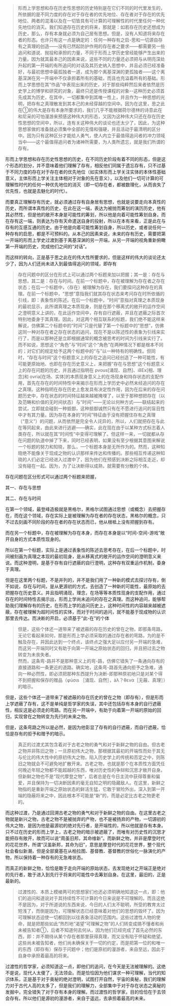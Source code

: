<blockquote data-pid="QG5OjQua">形而上学思想和存在历史性思想的历史特别是在它们不同的时代里发生的，所依据的是不同力度的存在对于存在者的优先地位、存在者对于存在的优先地位、两者的混淆以及在一切皆具有可计算的可理解性的时代里任何一种优先地位的消灭。我们知道存在历史的将来，那就是：如若存在历史还想成为历史，那么，存有本身就必须为自己居有思想。但是，没有人知道将来存在者的形态。也许只有这一点是确定的：任何一种存有之启-思和一切源自存有之真理的创造——没有已然起防护作用的存在者之要求——都需要另一些追问和道说、抛投和承担的力量，不同于形而上学历史曾经能够产生出来的力量。因为就其最本己的因素来说，这些不同的力量还必须把与从明亮深处升起的第一开端的有所追问的对话及其历史纳入思想中，并且必须已经准备好，与最初思想中最孤独者一道，成为那个离基深渊的更孤独者——这个离基深渊在另一开端中不仅承担着所有的基础，而且也充溢着所有的基础。形而上学思想在其“作品”中表现出来的历史，对于那些纯粹然后来者依然是历史学上的博学和研究的对象，最终只还是传授课程的对象--这种历史必须首先成其为历史，在其中，一切都集中到其唯一性上，并且作为一种思想的光明，把存有之真理散发到其本己的未经穿越的空间中。因为在这里，思之此在①的伟大是存有本身所要求的，我们几乎不能根据荷尔德林的诗意此在和尼采的可怕漫游来预感这种伟大的形态，又因为这种伟大只还在存在历史性思想的空间中，所以，连有关这种伟大的谈论也还太少了，因此，为这种思想家做的准备就必须集中全部的无情和强硬，并且活动于最清明的区分中。因为只有这种区分才能给人勇气，使人内立于最值得追问者的冲力领域当中——这个最值得追问者为诸神所需要，为人类所遗忘，就是我们所谓的存有。</blockquote><p data-pid="XXZrau9g">形而上学思想和存在历史性思想的历史，在不同历史阶段有着不同的形态，但是这个形态的划分，并不意味着他们理解了存有，相反他们同属于遗忘存有，只不过基于不同力度的存在对于存在者的优先地位（如实体形而上学关注实体的本体性基础意义，主体形而上学关注主体相对于对象的先在意义），以及他们一切可计算的可理解性时代的任何一种优先地位的消灭（即一切存在者，都被数理化，从而丧失了优先性，也就是去魅化的时代）。</p><p data-pid="9JEtpGM1">而要真正理解存有历史，就必须通过存有自身居有思想，也就是说要走向本真性的历史，而所谓本真性的历史，在此在这一端，表达为被抛而筹划的演历历史，他有其必然性，但是他的敞开本身是可能性的筹划，所以他是向着可能性筹划自身。而在存有这一端，则表达为存有天命遣送自身的投射，所以在本有来看，正是此在与存有的互感互通的历史。由于他是向着可能性筹划自身，所以历史，或者说任何一种存有的启思，都是不可预料的。从本己的因素来说，未来的存有历史，需要把第一开端的形而上学史过渡到基于离基深渊的另一开端，从另一开端的视角重新俯瞰第一开端的历史，完成他们之间的“对话”。</p><p data-pid="jMWwDRot">而这样的转向，正是基于思之此在的伟大性所要求的，但是这样的伟大的谈论还太少了，因为人们还尚未进入到最值得追问的领域，即存有</p><blockquote data-pid="3UGFAuaZ">存在问题中的区分在形式上可以通过两个标题来加以把握；其一是：存在与思想，其二是：存在与时间。在前一个标题中，存在被理解为存在者之存在状态；在后一个标题中，〈存在）被理解为存在，我们要探问这种存在的真理。在前一个标题中，“思想”意指我们就其存在状态来考问存在时所依循的引线，即：表象性的陈述。在后一个标题中，“时间”意指对真理之本质现身的最初显示，此所谓真理之本质现身，则是在那个移离式的敞开的运作空间之澄明意义上讲的，在此运作空间中，存有自行遮蔽，并且在遮蔽之际首次特别地委身于其真理。因此，对这两个相互联系的标题，我们绝不能这样来解说，仿佛第二个标题中的“时间”只是代替了第一个标题中的“思想”，仿佛这同一种对存在者之存在状态的追问，现在不是以陈述性的表象为引线来实行了，而是以那种还是立即根据通常的概念被思考的时间为引线来实行了。而不如说，思想这个“角色”与“时间”这个“角色”在两种情况下都是根本不同的；对它们的规定给予这两个标题中的“与”以一种特有的明确性。但同时，“存在与时间”这个标题意义上的存在之追问已经创造了一种可能性，有可能更原始地、也即在存在历史意义上，来把握“存在与思想”这个标题意义上的存在问题的历史，并且通过指明在 pvous[涌现、自然]、i8Ex[相、理念]和 ovria[在场、实体]的本质现身意义上的在场现身和持存状态的支配作用，首先在存在的时间特性中来揭示在形而上学历史中必然未经追问的存在之真理。这种指明在存在历史上愈发具有决定性作用，因为在后来的存在问题历史中，存在状态的时间特征越来越被掩埋了，以至于那种想把存在（以及范畴和价值的无时间状态）与“时间”——无论以何种方式——联结起来的尝试，立即就会碰到一种抵御，这种抵御诚然只有在不愿进行追问的盲目性中才有其力量。因为存在本身的“时间”特征由于没有把握住存有之真理（“意义”）的问题，从而依然是完全令人诧异的，所以，人们就把存在与此在等同起来，由此来进行逃避——确实，此在现在由于以某种方式标志着人类存在，所以就在其“时间性”中变得可理解了。但这样一来，一切就都从存在问题的轨道中掉了下来，同时已经表明，如果没有至少根据其意图来解说一个标题的努力和知晓，那么，一个标题本身是无所作为的。然而，这种知晓绝不能像关于现成之物的认识那样来传达和传播的。那些相互传递这种知晓的人们必定已经进入过渡中了，因为他们在预感到决断之际相互走近，却没有碰在一起。因为，为了让决断得以成熟，就需要有分散的个体。</blockquote><p data-pid="V1wvHHDs">存在问题在区分形式可以通过两个标题来把握，</p><p data-pid="ZyGPqoOG">其一、存在与思想</p><p data-pid="uqvHAwlG">其二、存在与时间</p><p data-pid="4TbXa1yp">在第一个领域，最登峰造极就是黑格尔，黑格尔试图通过思想（或概念）去把握存在，而在这个领域，存在实际上是被理解为存在者的存在状态，黑格尔的概念，只不过去刻画不同阶段的存在者的存在状态而已，他从根柢上没有把握到存有。</p><p data-pid="8quNFVFC">而在另一个标题中，存在被理解为存在本身，而存在本身是以“时间-空间-游戏”敞开自身的方式本质性现身的。</p><p data-pid="CTrVw6qf">所以在第一个标题，实际上是通过表象性的陈述去思考存在，在后一个标题中，时间被刻画为真理之本现的最初现身，是从移离式的敞开的运作空间的澄明意义来说。而这种澄明，是基于存有自行遮蔽的自行澄明，这种存有双重运作机制，委身于真理。</p><p data-pid="iL0UhSO9">但是在这里两个标题，不是并列的，并不是我们用了一种新的模式去探讨存有，倒不如说，存在与时间，是从更源初的方式，去创造了一种新的可能性，最原始的去把握存在历史意义。并且指明涌现，理念，在场等等本质性现身的支配作用，通过存在的时间特性去揭示出，形而上学尚未追问的存在之真理。而这种追问，能够帮助我们理解存有的历史，在形而上学的追问历史上，这种时间性的内容越来越被遮蔽，存在被理解为超时间性的实体，而对于时间的追问，就不能基于现成物的认识那里去传达。而决断的开启，必须基于“此-在”的个体</p><blockquote data-pid="h0D5Or0R">但是，这些个体还一道带来了被遮蔽的存在历史的曾在之物，即那条弯路，无论它看起来如何，那是形而上学必须采取的通过存在者的弯路，为的是不触及存在，并因此达到一个终点，该终点之强大足以应付另一开端的急难，而这另一开端同时又有助于向第一开端之原始状态的回归，并且把过去之物转变为未丧失者。<br>然而，这条弯-路并不是那种意义上的弯-路，仿佛它错失了一条通向存有的直接道路和一条更近的道路。确实地，这条弯-路首先通向拒予之急难，通向一种必然性，即必须把那种东西提升为决断-即那种原初地只是对某个得不到把握和保存的赠品（φúσιs ［涌现、自然］，àλ？θεvα［无蔽、真理］）的暗示。</blockquote><p data-pid="NXQ2MKxJ">但是，这些个体还一道带来了被遮蔽的存在历史的曾在之物（即存有），但是形而上学遮蔽了存有，这不是单纯是哲学家的失误，其中还包括存有本身的自行遮蔽性，相反这是必须走的弯路。而在另一开端中，有助于向着第一开端的原始的回归，实现曾在之物转变为先行的未来之物。</p><p data-pid="pkrjAWLT">但是，这条弯路之所以是必然，是因为他彰显了存有的自行遮蔽，而自行遮蔽，恰恰是存有的拒予和赠予的暗示。</p><blockquote data-pid="5UpZR8XB">真正的过渡尤其包含着对于古老之物的勇气和对于新鲜之物的自由。但古老之物并非陈旧之物；一旦原初伟大之物，那根据其最初的开端性而处于其无与伦比的伟大性中的原初伟大之物，陷入历史学上的传统和否定之中，则陈旧之物就会不可避免地扩散开来。古老之物，也就是那个在本质性方面凭任何晚近年轻之物都不能超越的东西，唯对历史性的争辩和沉思才敞开自身。但新鲜之物也不是“现代摩登之物”，后者总是在今日主流中获得尊重和偏爱，并且保持为一切决断因素的毫无自知之明的隐藏敌人。在这里，新鲜之物指的是重新开端之原始状态的鲜活生猛，它敢于冒险外出，深入到第一开端的隐蔽将来之中，因此根本不可能是“新”的，而是必定比古老之物更老的。</blockquote><p data-pid="DgCZxIhQ">而这种过渡，乃是通过回溯古老之物的勇气和对于新鲜之物的自由。在这里古老之物就是新兴之物，古老之物不是被抛弃的产物，也不是被扬弃的产物，一切源初的伟大之物，是因为他是最源初的绝对先行者，是开端性的，所以他就是存有本身。只不过在历史的形而上学上，古老之物的暗示被遮蔽了，而唯有对历史性的沉思才能把存有敞开，故而可以说“周虽旧邦，其命维新”。而新鲜之物，并非是摩登时代的花花世界，所谓“汉虽新邦，其命为旧”，意思是摩登时代的花花世界，整个现代社会看似新潮，但是全部奠基在从柏拉图、基督教、基督教的世俗化一脉演化的产物，所以保持着一种存有的无急难状态。</p><p data-pid="gOBuvvUv">而真正的新鲜之物，恰恰是敢于走向开端的原始状态，去发现绝对之开端正是绝对的先行者，敢于进入到先行于将来的可能性中去筹划自身。在这里，最旧的，正是最新的。</p><blockquote data-pid="BVst_Ndj">过渡性的、本质上模棱两可的思想家们也还必须明确地知道这一点，即：他们的追问和道说对于其持续性不可计算的今日来说是不可理解的。而且这绝不是因为，对于所道说的东西来说，今日的人们太不聪明，所受的教育太过短浅了，而倒是因为，可理解状态已经意味着对他们的思想的毁坏了。因为可理解状态迫使一切都回到以往表象活动的范围内。这些过渡性人物的使命，就是把那些如此“热烈地”渴望“可理解之物”的人们转变成搞不懂者和尚未被告知者①，后者不知道何去何从，因为他们已经完成了首先必然的东西，即：并不期待从某个存在者那里获得真理，而又没有陷于怀疑和绝望。这些尚未被告知者，他们尚未确保关于一切的约定，而是把第一位的和唯一的东西（即存有）保存于问题中；他们是原初的漫游者，来自至远，因此于自身中承担着最高的将来。</blockquote><p data-pid="nea66IGK">过渡性的哲学家，必须知道这一点，即他们的追问，在今天是无法被理解的。这绝不是说，现代人太傻了，无法领会。而是恰恰因为他们谋求一种可理解，当代的知识体系，正是基于对于奥秘的绝对澄明，试图打开自然，宇宙的奥秘，我们的理解力对于古代人高的太多了，但是我们的理解力，全部集中于对于存在状态之奥秘的发掘中，完全错失了对于存有本身的理解。而过渡性的哲学家，目的恰恰在于去领会存有。所以他们是源初的漫游者，来自于遥远，去承担着最高的未来。</p><p></p>